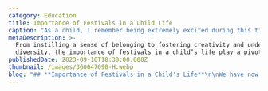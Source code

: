 ```yaml
---
category: Education
title: Importance of Festivals in a Child Life
caption: "As a child, I remember being extremely excited during this time of the year. It was always a wholesome time with friends and family; a time I would look forward to.\_\n"
metaDescription: >-
  From instilling a sense of belonging to fostering creativity and understanding
  diversity, the importance of festivals in a child’s life play a pivotal role.
publishedDate: 2023-09-10T18:30:00.000Z
thumbnail: /images/360647690-H.webp
blog: "## **Importance of Festivals in a Child's Life**\n\nWe have now entered that time of the year. You know what I’m talking about right? With celebration after celebration, it is indeed ‘the time of the festivals’, and India is popularly known as the ‘Land of Festivals’. With a total of about twenty-four national festivals, there has always been a unanimous portrayal of the cultural diversity that exists in our secular nation.\_\n\nWith the new year comes new hopes and new celebrations. Time to celebrate the [festivals](https://www.glentreeacademy.com/blogs/importance-of-festivals-in-a-childs-life \"Festivals\") in new ways in the new normal. Many new opportunities and reasons to celebrate and spread Joy and have the best time and memories. But, festivals go beyond that and are so much more than that. As a child, I remember being extremely excited during this time of the year. It was always a wholesome time with friends and family; a time I would look forward to.\_\n\nI believe that Festivals play such a pivotal role in our childhood and development as people. It is more than just the yummy sweets during Diwali, yummy Biryani during Eid (yes, I love my food) or even decorating our Christmas trees. Let’s take a closer look at how Festivals play a key role in a child’s life.\n\n### **1. Festivals make children aware of our culture**\n\nHaving grown up in India I firmly believe that I have been truly blessed and have been exposed to the various\_festivals\_that are celebrated throughout the year. I think it is beautiful to experience and feel involved in a diverse range of celebrations and to embrace these numerous cultures.\_\n\nI think festivals also play a major role in making children aware of different cultures and bringing people together thus creating a sense of belongingness in the community. People from different parts, different backgrounds and walks of life come together and celebrate the festivities- this to me is absolutely lovely. It also teaches children to be accepting towards all cultures and embrace them with open and loving hearts.\n\n### **2. Festivals teach children about Unity and Tolerance**\n\nAlong with making children more aware of our culture, festivals also teach children about other cultures and make them aware of the same. These celebrations play a key role in uniting people who may be divided by areas, cultures, or religions. We are actually highlighting what we have in common and honouring all celebrations despite our differences. These celebrations promote ideas of peace and harmony. In a secular country like India, it becomes a lot easier to explain or establish examples of tolerance towards all people through festivals- they do it in an extremely effective way.\n\n### **3. They bring families closer and create a sense of togetherness**\n\nThe first thing that comes to mind when one thinks of celebrating festivals is FAMILY. Even as a child, the fondest memories I have of celebrating festivals always involve a good laugh and a great time with my family. It is a time when families and friends come together.\_\n\nWith the current times and how busy our schedules are, these celebrations are definitely valued more. Children nowadays may also feel more disconnected from their family or extended family as a result of it. But, during festivals, everyone comes together, and this is a great opportunity to build lasting bonds and teach them the importance of companionship and togetherness. In fact, it brings families closer and makes them more connected.\n\n### **4. Helps develop Social Skills**\n\nWith everyone coming together during festivals, children benefit from the healthy environment it creates. When a child is exposed to a healthy environment as such or a safe space, they are more likely to open up, deal better with stress, and are most likely to develop their speaking skills or social skills. This also helps them with increasing confidence, and they become more comfortable in not just familiar settings but unfamiliar ones as well. They also get used to the idea of being surrounded by people which may be a little new for some children, given the current trend of capsule/small families.\n\nAs festivals and celebrations create positive environments, they enable positive development and nudge children in the right direction in terms of improving their social skills by creating a favourable space to do so.\_\n\n### **5. Traditions are more than what they seem!**\n\nOne important thing that festivals teach children about is Traditions. The traditional aspect of a festival is of dire importance. But have you thought about how traditions teach children so much more than just..um… JUST traditions(?) Let’s look at some examples:\n\nTraditionally we wear a lot of bright clothes during Diwali, right? But why is that? It is because it is the festival of lights, and we want to convey this idea of illumination through our clothes. Light over dark also means good over evil- this is what it signifies. So, just by our clothes and traditional attire, a child is in fact taking back a life lesson.\n\nLet’s look at another example: during Christmas, we sing lots of carols. It is a lot of fun as well. But what we are also doing is we are developing a child’s musical skill- and that is great in itself. Music ignites all areas of child development and skills including intellectual, social-emotional, language, and overall literacy. It helps the body and the mind work together.\n\nI could give you numerous examples. But I’m sure you get my drift.\n\nOverall, I think it becomes important for us to involve children in the celebration of festivals as there are so many important lessons that they take back from being exposed to the same. But more than anything I believe that it is a great way to stay connected and to just create memories!\n\nI hope you and your family greatly enjoy this festive season!\n"
---
```


